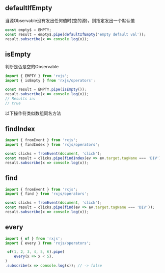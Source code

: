 ## defaultIfEmpty
当源Observable没有发出任何值时(空的源)，则指定发出一个默认值
```typescript
const empty$ = EMPTY;
const result = empty$.pipe(defaultIfEmpty('empty default val'));
result.subscribe(x => console.log(x));
```

## isEmpty
判断是否是空的Observable
```typescript
import { EMPTY } from 'rxjs';
import { isEmpty } from 'rxjs/operators';

const result = EMPTY.pipe(isEmpty());
result.subscribe(x => console.log(x));
// Results in:
// true
```


以下操作符类似数组同名方法

## findIndex
```typescript
import { fromEvent } from 'rxjs';
import { findIndex } from 'rxjs/operators';

const clicks = fromEvent(document, 'click');
const result = clicks.pipe(findIndex(ev => ev.target.tagName === 'DIV'));
result.subscribe(x => console.log(x));
```

## find
```typescript
import { fromEvent } from 'rxjs';
import { find } from 'rxjs/operators';

const clicks = fromEvent(document, 'click');
const result = clicks.pipe(find(ev => ev.target.tagName === 'DIV'));
result.subscribe(x => console.log(x));
```

## every
```typescript
import { of } from 'rxjs';
import { every } from 'rxjs/operators';

 of(1, 2, 3, 4, 5, 6).pipe(
    every(x => x < 5),
)
.subscribe(x => console.log(x)); // -> false
```
